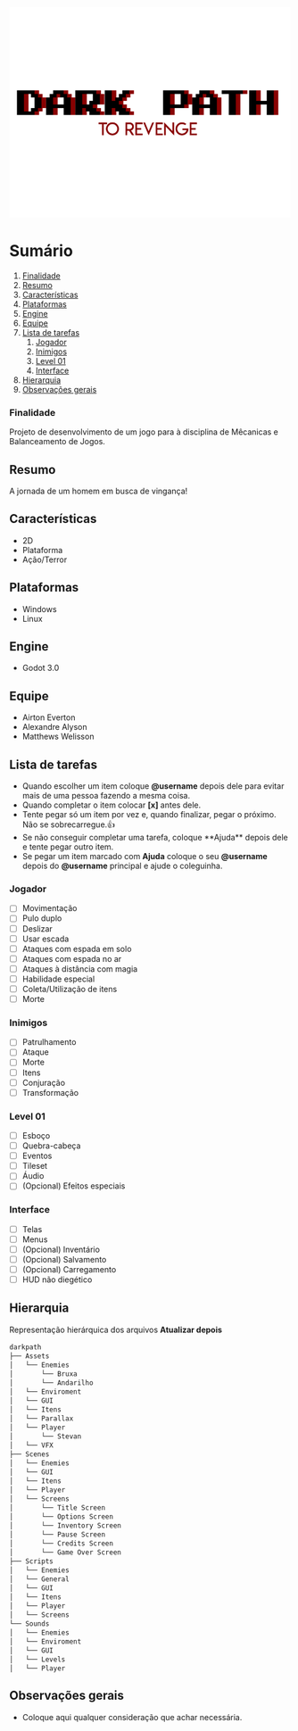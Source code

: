 ![Dark Path to revenge](.img/darkpath_logo.png)
# Sumário

1. [Finalidade](#finalidade)
2. [Resumo](#resumo)
3. [Características](#caracteristicas)
4. [Plataformas](#plataformas)
5. [Engine](#engine)
6. [Equipe](#equipe)
7. [Lista de tarefas](#listadetarefas)
    1. [Jogador](#jogador)
    2. [Inimigos](#inimigos)
    3. [Level 01](#level01)
    4. [Interface](#interface)
8. [Hierarquia](#hierarquia)
9. [Observações gerais](#observacoes)

### Finalidade
<a name="finalidade"></a>
Projeto de desenvolvimento de um jogo para à disciplina de Mêcanicas e Balanceamento de Jogos.

## Resumo
<a name="resumo"></a>
A jornada de um homem em busca de vingança!

## Características
<a name="caracteristicas"></a>
- 2D
- Plataforma
- Ação/Terror

## Plataformas
<a name="plataformas"></a>
- Windows
- Linux

## Engine
<a name="engine"></a>
- Godot 3.0

## Equipe
<a name="equipe"></a>
- Airton Everton
- Alexandre Alyson
- Matthews Welisson

## Lista de tarefas
<a name="listadetarefas"></a>
- Quando escolher um item coloque **\@username** depois dele para evitar mais de uma pessoa fazendo a mesma coisa.
- Quando completar o item colocar **\[x]** antes dele.
- Tente pegar só um item por vez e, quando finalizar, pegar o próximo. Não se sobrecarregue.:+1:
- Se não conseguir completar uma tarefa, coloque \*\*Ajuda\*\* depois dele e tente pegar outro item.
- Se pegar um item marcado com **Ajuda** coloque o seu **\@username** depois do **\@username** principal e ajude o coleguinha.

### Jogador
<a name="jogador"></a>
- [ ] Movimentação
- [ ] Pulo duplo
- [ ] Deslizar
- [ ] Usar escada
- [ ] Ataques com espada em solo
- [ ] Ataques com espada no ar
- [ ] Ataques à distância com magia
- [ ] Habilidade especial
- [ ] Coleta/Utilização de itens
- [ ] Morte

### Inimigos
<a name="inimigos"></a>
- [ ] Patrulhamento
- [ ] Ataque
- [ ] Morte
- [ ] Itens
- [ ] Conjuração
- [ ] Transformação

### Level 01
<a name="level01"></a>
- [ ] Esboço
- [ ] Quebra-cabeça
- [ ] Eventos
- [ ] Tileset
- [ ] Áudio
- [ ] \(Opcional) Efeitos especiais

### Interface
<a name="interface"></a>
- [ ] Telas
- [ ] Menus
- [ ] \(Opcional) Inventário
- [ ] \(Opcional) Salvamento
- [ ] \(Opcional) Carregamento
- [ ] HUD não diegético

## Hierarquia
<a name="hierarquia"></a>
Representação hierárquica dos arquivos
**Atualizar depois**
```
darkpath
├── Assets
│   └── Enemies
│       └── Bruxa
│       └── Andarilho
│   └── Enviroment
│   └── GUI
│   └── Itens
│   └── Parallax
│   └── Player
│       └── Stevan
│   └── VFX
├── Scenes
│   └── Enemies
│   └── GUI
│   └── Itens
│   └── Player
│   └── Screens
│       └── Title Screen
│       └── Options Screen
│       └── Inventory Screen
│       └── Pause Screen
│       └── Credits Screen
│       └── Game Over Screen
├── Scripts
│   └── Enemies
│   └── General
│   └── GUI
│   └── Itens
│   └── Player
│   └── Screens
└── Sounds
│   └── Enemies
│   └── Enviroment
│   └── GUI
│   └── Levels
│   └── Player
```

## Observações gerais
<a name="observacoes"></a>
- Coloque aqui qualquer consideração que achar necessária.
